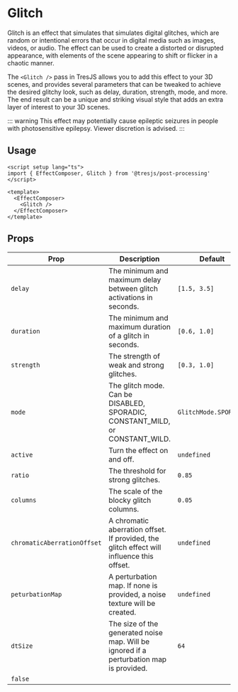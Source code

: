 # Glitch

<ClientOnly>
<GlitchDemo style="aspect-ratio: 16/9; height: auto; margin: 2rem 0; border-radius: 8px; overflow:hidden;"  />
</ClientOnly>

Glitch is an effect that simulates that simulates digital glitches, which are random or intentional errors that occur in digital media such as images, videos, or audio. The effect can be used to create a distorted or disrupted appearance, with elements of the scene appearing to shift or flicker in a chaotic manner.

The `<Glitch />` pass in TresJS allows you to add this effect to your 3D scenes, and provides several parameters that can be tweaked to achieve the desired glitchy look, such as delay, duration, strength, mode, and more. The end result can be a unique and striking visual style that adds an extra layer of interest to your 3D scenes.

::: warning
This effect may potentially cause epileptic seizures in people with photosensitive epilepsy. Viewer discretion is advised.
:::

## Usage

```vue
<script setup lang="ts">
import { EffectComposer, Glitch } from '@tresjs/post-processing'
</script>

<template>
  <EffectComposer>
    <Glitch />
  </EffectComposer>
</template>
```

## Props

| Prop                        | Description                                                                               | Default               |
| --------------------------- | ----------------------------------------------------------------------------------------- | --------------------- |
| `delay`                     | The minimum and maximum delay between glitch activations in seconds.                      | `[1.5, 3.5]`          |
| `duration`                  | The minimum and maximum duration of a glitch in seconds.                                  | `[0.6, 1.0]`          |
| `strength`                  | The strength of weak and strong glitches.                                                 | `[0.3, 1.0]`          |
| `mode`                      | The glitch mode. Can be DISABLED, SPORADIC, CONSTANT_MILD, or CONSTANT_WILD.              | `GlitchMode.SPORADIC` |
| `active`                    | Turn the effect on and off.                                                               | `undefined`           |
| `ratio`                     | The threshold for strong glitches.                                                        | `0.85`                |
| `columns`                   | The scale of the blocky glitch columns.                                                   | `0.05`                |
| `chromaticAberrationOffset` | A chromatic aberration offset. If provided, the glitch effect will influence this offset. | `undefined`           |
| `peturbationMap`            | A perturbation map. If none is provided, a noise texture will be created.                 | `undefined`           |
| `dtSize`                    | The size of the generated noise map. Will be ignored if a perturbation map is provided.   | `64`                  |
| `false`                     |
